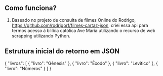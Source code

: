 Como funciona?
-----------------

1. Baseado no projeto de consulta de filmes Online do Rodrigo, https://github.com/rodrigorf/filmes-cartaz-json, criei essa api para termos acesso à blilbia católica Ave Maria utilizando o recurso de web scrapping utilizando Python.

Estrutura inicial do retorno em JSON
-----------------

{
    "livros": [
        {
            "livro": "Gênesis"
        },
        {
            "livro": "Êxodo"
        },
        {
            "livro": "Levítico"
        },
        {
            "livro": "Números"
        }
	]
}		



